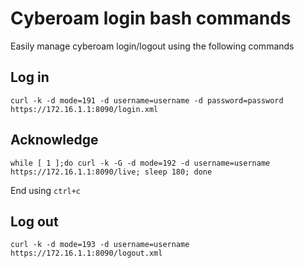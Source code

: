 Cyberoam login bash commands
============================

Easily manage cyberoam login/logout using the following commands

Log in
----------
`curl -k -d mode=191 -d username=username -d password=password https://172.16.1.1:8090/login.xml`

Acknowledge
-------------
`while [ 1 ];do curl -k -G -d mode=192 -d username=username https://172.16.1.1:8090/live; sleep 180; done`

End using `ctrl+c`

Log out
-----------
`curl -k -d mode=193 -d username=username https://172.16.1.1:8090/logout.xml`